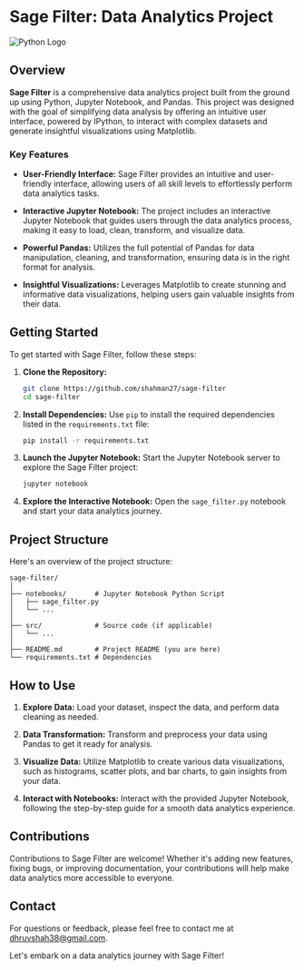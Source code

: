 # Sage Filter: Data Analytics Project

![Python Logo](https://www.python.org/static/community_logos/python-logo-generic.svg)

## Overview

**Sage Filter** is a comprehensive data analytics project built from the ground up using Python, Jupyter Notebook, and Pandas. This project was designed with the goal of simplifying data analysis by offering an intuitive user interface, powered by IPython, to interact with complex datasets and generate insightful visualizations using Matplotlib.

### Key Features

- **User-Friendly Interface:** Sage Filter provides an intuitive and user-friendly interface, allowing users of all skill levels to effortlessly perform data analytics tasks.

- **Interactive Jupyter Notebook:** The project includes an interactive Jupyter Notebook that guides users through the data analytics process, making it easy to load, clean, transform, and visualize data.

- **Powerful Pandas:** Utilizes the full potential of Pandas for data manipulation, cleaning, and transformation, ensuring data is in the right format for analysis.

- **Insightful Visualizations:** Leverages Matplotlib to create stunning and informative data visualizations, helping users gain valuable insights from their data.

## Getting Started

To get started with Sage Filter, follow these steps:

1. **Clone the Repository:**
   ```bash
   git clone https://github.com/shahman27/sage-filter
   cd sage-filter
   ```

2. **Install Dependencies:**
   Use `pip` to install the required dependencies listed in the `requirements.txt` file:
   ```bash
   pip install -r requirements.txt
   ```

3. **Launch the Jupyter Notebook:**
   Start the Jupyter Notebook server to explore the Sage Filter project:
   ```bash
   jupyter notebook
   ```

4. **Explore the Interactive Notebook:**
   Open the `sage_filter.py` notebook and start your data analytics journey.

## Project Structure

Here's an overview of the project structure:

```
sage-filter/
│
├── notebooks/       # Jupyter Notebook Python Script
│   ├── sage_filter.py
│   └── ...
│
├── src/             # Source code (if applicable)
│   └── ...
│
├── README.md        # Project README (you are here)
└── requirements.txt # Dependencies
```

## How to Use

1. **Explore Data:** Load your dataset, inspect the data, and perform data cleaning as needed.

2. **Data Transformation:** Transform and preprocess your data using Pandas to get it ready for analysis.

3. **Visualize Data:** Utilize Matplotlib to create various data visualizations, such as histograms, scatter plots, and bar charts, to gain insights from your data.

4. **Interact with Notebooks:** Interact with the provided Jupyter Notebook, following the step-by-step guide for a smooth data analytics experience.

## Contributions

Contributions to Sage Filter are welcome! Whether it's adding new features, fixing bugs, or improving documentation, your contributions will help make data analytics more accessible to everyone.

## Contact

For questions or feedback, please feel free to contact me at [dhruvshah38@gmail.com](mailto:dhruvshah38@gmail.com).

Let's embark on a data analytics journey with Sage Filter!
